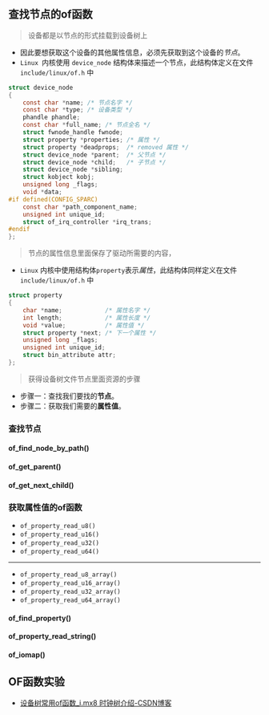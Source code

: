 ## 查找节点的of函数
> 设备都是以节点的形式挂载到设备树上
- 因此要想获取这个设备的其他属性信息，必须先获取到这个设备的*节点*。
- `Linux `内核使用 `device_node` 结构体来描述一个节点，此结构体定义在文件`include/linux/of.h` 中
```c
struct device_node
{
    const char *name; /* 节点名字 */
    const char *type; /* 设备类型 */
    phandle phandle;
    const char *full_name; /* 节点全名 */
    struct fwnode_handle fwnode;
    struct property *properties; /* 属性 */
    struct property *deadprops;  /* removed 属性 */
    struct device_node *parent;  /* 父节点 */
    struct device_node *child;   /* 子节点 */
    struct device_node *sibling;
    struct kobject kobj;
    unsigned long _flags;
    void *data;
#if defined(CONFIG_SPARC)
    const char *path_component_name;
    unsigned int unique_id;
    struct of_irq_controller *irq_trans;
#endif
};
```
> 节点的属性信息里面保存了驱动所需要的内容，
- `Linux` 内核中使用结构体` property `表示*属性*，此结构体同样定义在文件 `include/linux/of.h` 中
```c
struct property
{
    char *name;            /* 属性名字 */
    int length;            /* 属性长度 */
    void *value;           /* 属性值 */
    struct property *next; /* 下一个属性 */
    unsigned long _flags;
    unsigned int unique_id;
    struct bin_attribute attr;
};
```

> 获得设备树文件节点里面资源的步骤
- 步骤一：查找我们要找的**节点**。
- 步骤二：获取我们需要的**属性值**。
### 查找节点
#### of_find_node_by_path()
#### of_get_parent()
#### of_get_next_child()
### 获取属性值的of函数
- `of_property_read_u8()`
- `of_property_read_u16()`
- `of_property_read_u32()`
- `of_property_read_u64()`
---
- `of_property_read_u8_array()`
- `of_property_read_u16_array()`
- `of_property_read_u32_array()`
- `of_property_read_u64_array()`
#### of_find_property()
#### of_property_read_string()
#### of_iomap()
## OF函数实验
- [设备树常用of函数_i.mx8 时钟树介绍-CSDN博客](https://blog.csdn.net/BeiJingXunWei/article/details/140655505)
